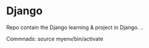    # Django
Repo contain the Django learning &amp; project in Django.
..

Commnads: 
source myenv/bin/activate
